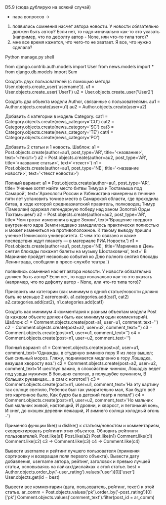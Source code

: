 D5.9 (сюда дублирую на всякий случай)
+ пара вопросов -> 
1) появились сомнения насчет автора новости. У новости обязательно должен быть автор? Если нет, то надо изначально как-то это указать (например, что по дефолту автор - None, или что-то типа того)?
2) мне все время кажется, что чего-то не хватает. Я все, что нужно сделала?

Python manage.py shell

from django.contrib.auth.models import User
from news.models import *
from django.db.models import Sum



Создать двух пользователей (с помощью метода User.objects.create_user('username')). 
u1 = User.objects.create_user('User1')
u2 = User.objects.create_user('User2')



Создать два объекта модели Author, связанные с пользователями.
au1 = Author.objects.create(user=u1)
au2 = Author.objects.create(user=u2)



Добавить 4 категории в модель Category.
cat1 = Category.objects.create(news_category='CU')
cat2 = Category.objects.create(news_category='SC')
cat3 = Category.objects.create(news_category='TE')
cat4 = Category.objects.create(news_category='PO')



Добавить 2 статьи и 1 новость.
Шаблон:
a1 = Post.objects.create(author=au1, post_type='AR', title='<название>', text='<текст>')
a2 = Post.objects.create(author=au2, post_type='AR', title='<название статьи>', text='<текст>')
n1 = Post.objects.create(author=au1, post_type='NE', title='<название новости>', text='<текст новости>')

Полный вариант:
a1 = Post.objects.create(author=au1, post_type='AR', title='Ученые хотят найти место битвы Тимура и Тохтамыша под Самарой', text='Археологи России и Узбекистана намерены в течение пяти лет установить точное место в Самарской области, где проходила битва, в ходе которой среднеазиатский правитель, полководец Тимур (Тамерлан) одержал легендарную победу над ханом Золотой Орды Тохтамышем')
a2 = Post.objects.create(author=au2, post_type='AR', title='Чем грозят изменения в ядре Земли', text='Вращение твердого внутреннего ядра Земли недавно замедлилось практически полностью и может измениться на противоположное. К такому выводу пришли ученые Пекинского университета. С чем это связано и какие последствия ждут планету — в материале РИА Новости.')
n1 = Post.objects.create(author=au1, post_type='NE', title='Мариинка в День снятия блокады покажет балеты на музыку Шостаковича', text=' В Мариинке пройдет несколько событий ко Дню полного снятия блокады Ленинграда, сообщили в пресс-службе театра.')


появились сомнения насчет автора новости. У новости обязательно должен быть автор? Если нет, то надо изначально как-то это указать (например, что по дефолту автор - None, или что-то типа того)?



Присвоить им категории (как минимум в одной статье/новости должно быть не меньше 2 категорий).
a1.categories.add(cat1, cat2)
a2.categories.add(cat2), n1.categories.add(cat1)



Создать как минимум 4 комментария к разным объектам модели Post (в каждом объекте должен быть как минимум один комментарий).
Шаблон:
c1 = Comment.objects.create(post=a1, user=u1, comment_text='<text>')
c2 = Comment.objects.create(post=a2, user=u2, comment_text='<text>')
c3 = Comment.objects.create(post=n1, user=u1, comment_text='<text>')
c4 = Comment.objects.create(post=n1, user=u2, comment_text='<text>')

Полный вариант:
c1 = Comment.objects.create(post=a1, user=u1, comment_text='Однажды, в студеную зимнюю пору Я из лесу вышел; был сильный мороз. Гляжу, поднимается медленно в гору Лошадка, везущая хворосту воз.')
c2 = Comment.objects.create(post=a2, user=u2, comment_text='И шествуя важно, в спокойствии чинном, Лошадку ведет под уздцы мужичок В больших сапогах, в полушубке овчинном, В больших рукавицах... а сам с ноготок!')
c3 = Comment.objects.create(post=n1, user=u1, comment_text='На эту картину так солнце светило, Ребенок был так уморительно мал, Как будто всё это картонное было, Как будто бы в детский театр я попал!')
c4 = Comment.objects.create(post=n1, user=u2, comment_text='Но мальчик был мальчик живой, настоящий, И дровни, и хворост, и пегонький конь, И снег, до окошек деревни лежащий, И зимнего солнца холодный огонь -')



Применяя функции like() и dislike() к статьям/новостям и комментариям, скорректировать рейтинги этих объектов.
Обновить рейтинги пользователей.
Post.like(a1)
Post.like(a2)
Post.like(n1)
Comment.like(c1)
Comment.like(c2)
c3  -> Comment.like(c3)
c4  -> Comment.like(c4)



Вывести username и рейтинг лучшего пользователя (применяя сортировку и возвращая поля первого объекта).
Вывести дату добавления, username автора, рейтинг, заголовок и превью лучшей статьи, основываясь на лайках/дислайках к этой статье.
best = Author.objects.order_by('-user_rating').values('user')[0]['user']
User.objects.get(id = best)



Вывести все комментарии (дата, пользователь, рейтинг, текст) к этой статье.
ar_comm = Post.objects.values('pk').order_by('-post_rating')[0]['pk']
Comment.objects.values('comment_text').filter(post_id = ar_comm)
